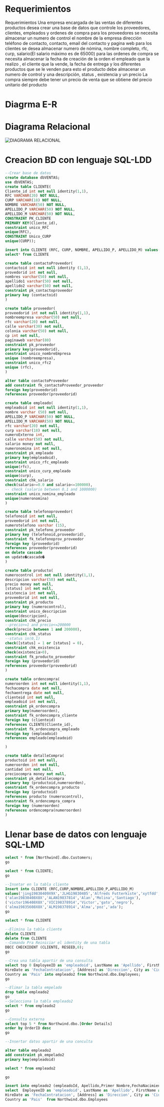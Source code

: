 # Requerimientos

Requerimientos
Una empresa encargada de las ventas de diferentes productos desea crear una base de datos que controle los proveedores, clientes, empleados y ordenes de compra para los proveedores se necesita almacenar un numero de control el nombre de la empresa dirección teléfono de contacto, contacto, email  del contacto y pagina web para los clientes se desea almacenar numero de nómina, nombre completo, rfc, curp, salario(El salario máximo es de 65000) para las ordenes de compra se necesita almacenar la fecha de creación de la orden el empleado que la realizo , el cliente que la vende, la fecha de entrega y los diferentes productos que se le venden para esto el producto debe almacenar un numero de control y una descripción, status , existencia y un precio La compra siempre debe tener un precio de venta que se obtiene del precio unitario del producto 

# Diagrma E-R

# Diagrama Relacional
![DIAGRAMA RELACIONAL](./IMG/Ejercio1_BD.png)


# Creacion BD con lenguaje SQL-LDD
```SQL
--Crear base de datos
create database dbVENTAS;
use dbVENTAS;
create table CLIENTE(
Cliente_id int not null identity(1,1),
RFC VARCHAR(20) NOT NULL,
CURP VARCHAR(18) NOT NULL,
NOMBRE VARCHAR(50) NOT NULL,
APELLIDO_P VARCHAR(50) NOT NULL,
APELLIDO_M VARCHAR(50) NOT NULL,
CONSTRAINT PK_CLIENTE
PRIMARY KEY(Cliente_id),
constraint unico_RFC
unique(RFC),
CONSTRAINT Unico_CURP
unique(CURP));

insert into CLIENTE (RFC, CURP, NOMBRE, APELLIDO_P, APELLIDO_M) values('gjfef','wjdsskal','pepito','robles','perez')
select* from CLIENTE

create table contactoProveedor(
contactoid int not null identity (1,1),
provedorid int not null,
nombres varchar(50) not null,
apellido1 varchar(50) not null,
apellido2 varchar(50) not null,
constraint pk_contactoproveedor
primary key (contactoid)
)

create table proveedor(
proveedorid int not null identity(1,1),
nombreempresa varchar(50) not null,
rfc varchar(20) not null,
calle varchar(30) not null,
colonia varchar(50) not null,
cp int not null,
paginaweb varchar(80)
constraint pk_proveedor
primary key(proveedorid),
constraint unico_nombreEmpresa
unique (nombreempresa),
constraint unico_rfc2
unique (rfc),
)

alter table contactoProveedor
add constraint fk_contactoProveedor_proveedor
foreign key(proveedorid)
references proveedor(proveedorid)

create table empleado(
empleadoid int not null identity(1,1),
nombre varchar (50) not null,
APELLIDO_P VARCHAR(50) NOT NULL,
APELLIDO_M VARCHAR(50) NOT NULL,
rfc varchar(20) not null,
curp varchar(18) not null,
numeroExterno int,
calle varchar(50) not null,
salario money not null,
numeronomina int not null,
constraint pk_empleado
primary key(empleadoid),
constraint unico_rfc_empleado
unique(rfc),
constraint unico_curp_empleado
unique(curp),
constraint chk_salario
check(salario>=0.0 and salario<=100000),
-- check (salario between 0.1 and 1000000)
constraint unico_nomina_empleado
unique(numeronomina)
)

create table telefonoproveedor(
telefonoid int not null,
proveedorid int not null,
numerotelefono varchar (15),
constraint pk_telefono_proveedor
primary key (telefonoid,proveedorid),
constraint fk_telefonoprov_proveedor
foreign key (proveedorid)
references proveedor(proveedorid)
on delete cascade 
on update�cascade�
)

create table producto(
numerocontrol int not null identity(1,1),
descripcion varchar(50) not null,
precio money not null,
[status] int not null,
existencia int not null,
proveedorid int not null,
constraint pk_producto
primary key (numerocontrol),
constraint unico_descripcion
unique(descripcion),
constraint chk_precio
--precio>=1 and precio<=200000
check(precio between 1 and 200000),
constraint chk_status
--status in(0,1)
check([status] = 1 or [status] = 0),
constraint chk_existencia
check(existencia>0),
constraint fk_producto_proveedor
foreign key (proveedorid)
references proveedor(proveedorid)
)

create table ordencompra(
numeroorden int not null identity(1,1),
fechacompra date not null,
fechaentrega date not null,
clienteid int not null,
empleadoid int not null,
constraint pk_ordencompra
primary key(numeroorden),
constraint fk_ordencompra_cliente
foreign key (clienteid)
references CLIENTE(Cliente_id),
constraint fk_ordencompra_empleado
foreign key (empleadoid)
references empleado(empleadoid)

)

create table detalleCompra(
productoid int not null,
numeroorden int not null,
cantidad int not null,
preciocompra money not null,
constraint pk_detallecompra
primary key (productoid,numeroorden),
constraint fk_ordencompra_producto
foreign key (productoid)
references producto (numerocontrol),
constraint fk_ordencompra_compra
foreign key (numeroorden)
references ordencompra(numeroorden)
)
```
# Llenar base de datos con lenguaje SQL-LMD
```SQL
select * from [Northwind].dbo.Customers;
go

select * from CLIENTE;
go

--Insetar en la tabla cliente
Insert into CLIENTE (RFC,CURP,NOMBRE,APELLIDO_P,APELLIDO_M)
values('jing19830409X9X','JLHG19830405','Alfreds Futterkiste','xytfdd','futterkiste'),
('alan19830408X8X','ALAN19837814','Alan','Molina','Santiago'),
('victor196408X8X','VIC198378914','Victor','gato','negro'),
('alma19835608X8X','ALM198378914','Alma','poz','ada');
go

select * from CLIENTE

--Elimina la tabla cliente
delete CLIENTE
delete from CLIENTE
--Comando Pra Reiniciar el identity de una tabla
DBCC CHECKIDENT (CLIENTE, RESEED,0);
go

--Crea una tabla apartir de una consulta
select top 0 EmployeeID as 'empleadoid', LastName as 'Apellido', FirstName as 'Primer Nombre', BirthDate as 'FechaNacimiento', 
HireDate as 'FechaContratacion', [Address] as 'Direccion', City as 'Ciudad', Region, PostalCode as 'CodigoPostal', 
Country as 'Pais' into empleado2 from Northwind.dbo.Employees;
go

--Elimar la tabla empelado
drop table empleado2
go
--Selecciona la tabla empleado2
select * from empleado2
go

--Consulta externa 
select top 5 * from Northwind.dbo.[Order Details]
order by OrderID desc
go

--Insertar datos apartir de una conculta

alter table empleado2
add constraint pk_empelado2
primary key(empleadoid)

select * from empleado2

go

insert into empleado2 (empleadoId, Apellido,Primer Nombre,FechaNacimiento,FechaContratacion,Direccion,Ciudad,Region,CodigoPostal,Pais)
select  EmployeeID as 'empleadoid', LastName as 'Apellido', FirstName as 'Primer Nombre', BirthDate as 'FechaNacimiento', 
HireDate as 'FechaContratacion', [Address] as 'Direccion', City as 'Ciudad', Region, PostalCode as 'CodigoPostal', 
Country as 'Pais'  from Northwind.dbo.Employees
```


